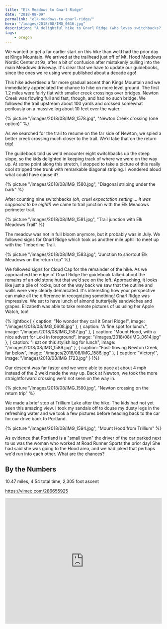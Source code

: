 ```yaml
---
title: "Elk Meadows to Gnarl Ridge"
date: "2018-08-09"
permalink: "elk-meadows-to-gnarl-ridge/"
hero: "/images/2018/08/IMG_0616.jpg"
description: "A delightful hike to Gnarl Ridge (who loves switchbacks?), almond butter/jelly sandwiches and grapes,  and a brief stop at Trillium Lake."
tags: 
    - oregon
---
```


We wanted to get a far earlier start on this hike than we’d had the prior day at Kings Mountain. We arrived at the trailhead just off of Mt. Hood Meadows Nordic Center at 9a, after a bit of confusion after mistakenly pulling into the main Meadows driveway. It's clear that we have to update our guidebooks, since the ones we're using were published about a decade ago!

This hike advertised a far more gradual ascent than Kings Mountain and we immediately appreciated the chance to hike on more level ground. The first 1.2 miles were fairly flat with smaller creek crossings over bridges. Newton Creek was flowing full and fast, though, and had no such bridge. We followed the trail upstream about 100 yards and crossed somewhat perilously on a massive log about 10 feet over the water.

{% picture "/images/2018/08/IMG_1578.jpg", "Newton Creek crossing (one option)" %}

As we searched for the trail to resume on the far side of Newton, we spied a better creek crossing much closer to the trail. We’d take that on the return trip!

The guidebook told us we'd encounter eight switchbacks up the steep slope, so the kids delighted in keeping track of where we were on the way up. At some point along this stretch, I stopped to take a picture of this really cool stripped tree trunk with remarkable diagonal striping. I wondered aloud what could have cause it?

{% picture "/images/2018/08/IMG_1580.jpg", "Diagonal striping under the bark" %}

After counting nine switchbacks _(oh, cruel expectation setting ... it was supposed to be eight!)_ we came to trail junction with the Elk Meadows perimeter trail.

{% picture "/images/2018/08/IMG_1581.jpg", "Trail junction with Elk Meadows Trail" %}

The meadow was not in full bloom anymore, but it probably was in July. We followed signs for Gnarl Ridge which took us another mile uphill to meet up with the Timberline Trail.

{% picture "/images/2018/08/IMG_1583.jpg", "Junction to shortcut Elk Meadows on the return trip" %}

We followed signs for Cloud Cap for the remainder of the hike. As we approached the edge of Gnarl Ridge the guidebook talked about the remains of an old stone hut that we’d see on the left. Approaching, it looks like just a pile of rocks, but on the way back we saw that the outline and walls were very clearly demarcated. It's interesting how your perspective can make all the difference in recognizing something! Gnarl Ridge was impressive. We sat to have lunch of almond butter/jelly sandwiches and grapes. Elizabeth was able to take remote pictures of us using her Apple Watch, too!

{% lightbox [
    { caption: "No wonder they call it Gnarl Ridge!", image: "/images/2018/08/IMG_0608.jpg" },
    { caption: "A fine spot for lunch.", image: "/images/2018/08/IMG_1587.jpg" },
    { caption: "Mount Hood, with a nice advert for Leki in foreground", image: "/images/2018/08/IMG_0614.jpg" },
    { caption: "I sat on this stylish log for lunch", image: "/images/2018/08/IMG_1589.jpg" },
    { caption: "Fast-flowing Newton Creek, far below", image: "/images/2018/08/IMG_1586.jpg" },
    { caption: "Victory!", image: "/images/2018/08/IMG_1723.jpg" }
]%}

Our descent was far faster and we were able to pace at about 4 mph instead of the 2 we’d made the way up. Back at Newton, we took the more straightforward crossing we'd not seen on the way in.

{% picture "/images/2018/08/IMG_1590.jpg", "Newton crossing on the return trip" %}

We made a brief stop at Trillium Lake after the hike. The kids had not yet seen this amazing view. I took my sandals off to douse my dusty legs in the refreshing water and we took a few pictures before heading back to the car for our drive back to Portland.

{% picture "/images/2018/08/IMG_1594.jpg", "Mount Hood from Trillium" %}

As evidence that Portland is a "small town" the driver of the car parked next to us was the woman who worked at Road Runner Sports the prior day! She had said she was going to the Hood area, and we had joked that perhaps we'd run into each other. What are the chances?

## By the Numbers

10.47 miles, 4:54 total time, 2,305 foot ascent

https://vimeo.com/286655925

<iframe src="https://www.strava.com/activities/1764701665/embed/74b99375934e8ea870dbde16d4da84a4ce5cf797" width="100%" height="405" frameborder="0" scrolling="no"></iframe>
